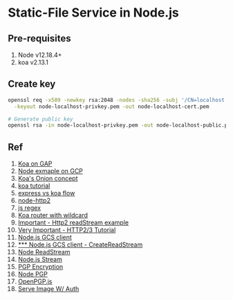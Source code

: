 # Static-File Service in Node.js

## Pre-requisites

1. Node v12.18.4+
2. koa  v2.13.1

## Create key

```sh
openssl req -x509 -newkey rsa:2048 -nodes -sha256 -subj '/CN=localhost' \
  -keyout node-localhost-privkey.pem -out node-localhost-cert.pem

# Generate public key
openssl rsa -in node-localhost-privkey.pem -out node-localhost-public.pem -pubout -outform PEM
```

## Ref

1. [Koa on GAP](https://cloud.google.com/community/tutorials/run-koajs-on-google-app-engine)
2. [Node exmaple on GCP](https://github.com/GoogleCloudPlatform/nodejs-docs-samples)
3. [Koa's Onion concept](https://medium.com/@rorast.power.game/%E5%9F%BA%E6%96%BCnodejs%E7%9A%84koa2%E5%9F%BA%E6%9C%AC%E6%95%99%E5%AD%B8-67d1ce0bb59a)
4. [koa tutorial](https://www.tutorialspoint.com/koajs/index.htm)
5. [express vs koa flow](https://www.huaweicloud.com/articles/7aa1e645bfde97aace9e8263d1319fd3.html)
6. [node-http2](https://github.com/nodejs/http2)
7. [js regex](https://stackoverflow.com/questions/56514040/javascript-regex-combinations-of-numbers-and-letters-i-except-1)
8. [Koa router with wildcard](https://github.com/koajs/router/pull/77/commits/69fc06f6c38704fc02166ee1d2102316e31d385b)
9. [Important - Http2 readStream example](https://nodejs.org/api/http2.html#http2_class_serverhttp2stream)
10. [Very Important - HTTP2/3 Tutorial](https://youtu.be/Kqgv4Xs8yDI?t=903)
11. [Node.js GCS client](https://googleapis.dev/nodejs/storage/latest/Bucket.html#getFilesStream)
12. [*** Node.js GCS client - CreateReadStream](https://googleapis.dev/nodejs/storage/latest/File.html#createReadStream)
13. [Node ReadStream](https://ithelp.ithome.com.tw/articles/10221119)
14. [Node.js Stream](https://nodesource.com/blog/understanding-streams-in-nodejs/)
15. [PGP Encryption](https://blog.xuite.net/towns/hc/402767236)
16. [Node PGP](https://www.npmjs.com/package/gpg)
17. [OpenPGP.js](https://github.com/openpgpjs/openpgpjs)
18. [Serve Image W/ Auth](https://alphahydrae.com/2021/02/how-to-display-an-image-protected-by-header-based-authentication/)

